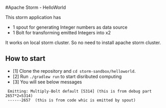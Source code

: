 #Apache Storm - HelloWorld

This storm application has
* 1 spout for generating Integer numbers as data source
* 1 Bolt for transforming emitted Integers into x2 

It works on local storm cluster. So no need to install apache storm cluster.

## How to start
- [1] Clone the repository and `cd storm-sandbox/helloworld`.
- [2] Run `./gradlew run` to start disributed computing
- [3] You will see below messages
 ```
  Emitting: Multiply-Bolt default [5314] (this is from debug part 2657*2=5314)
  ------2657  (this is from code whic is emitted by spout)

